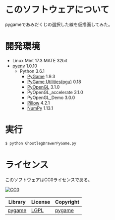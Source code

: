 ﻿# このソフトウェアについて

pygameであみだくじの選択した線を仮描画してみた。

# 開発環境

* Linux Mint 17.3 MATE 32bit
* [pyenv](https://github.com/pylangstudy/201705/blob/master/27/Python%E5%AD%A6%E7%BF%92%E7%92%B0%E5%A2%83%E3%82%92%E7%94%A8%E6%84%8F%E3%81%99%E3%82%8B.md) 1.0.10
    * Python 3.6.1
        * [PyGame](http://ytyaru.hatenablog.com/entry/2018/06/11/000000) 1.9.3
        * [PyGame Utilities(pgu)](http://ytyaru.hatenablog.com/entry/2018/06/19/000000) 0.18
        * [PyOpenGL](http://ytyaru.hatenablog.com/entry/2018/06/15/000000) 3.1.0
        * PyOpenGL_accelerate 3.1.0
        * PyOpenGL_Demo 3.0.0
        * [Pillow](https://pillow.readthedocs.io/en/4.2.x/) 4.2.1
        * [NumPy](http://www.numpy.org/) 1.13.1

# 実行

```sh
$ python GhostlegDrawerPyGame.py
```

# ライセンス

このソフトウェアはCC0ライセンスである。

[![CC0](http://i.creativecommons.org/p/zero/1.0/88x31.png "CC0")](http://creativecommons.org/publicdomain/zero/1.0/deed.ja)

Library|License|Copyright
-------|-------|---------
[pygame](http://www.pygame.org/)|[LGPL](https://www.pygame.org/docs/)|[pygame](http://www.pygame.org/)

